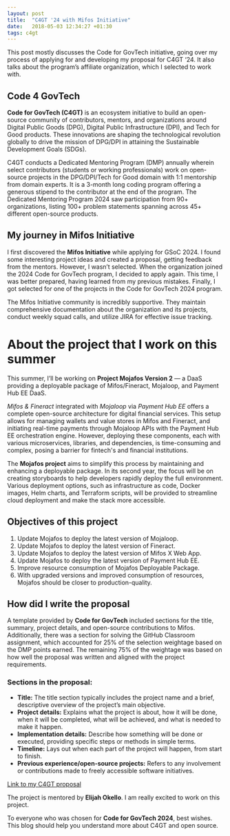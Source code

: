 ```yaml
---
layout: post
title:  "C4GT '24 with Mifos Initiative"
date:   2018-05-03 12:34:27 +01:30
tags: c4gt
---
```


This post mostly discusses the Code for GovTech initiative, going over my process of applying for and developing my proposal for C4GT ‘24. It also talks about the program’s affiliate organization, which I selected to work with.

## Code 4 GovTech

**Code for GovTech (C4GT)** is an ecosystem initiative to build an open-source community of contributors, mentors, and organizations around Digital Public Goods (DPG), Digital Public Infrastructure (DPI), and Tech for Good products. These innovations are shaping the technological revolution globally to drive the mission of DPG/DPI in attaining the Sustainable Development Goals (SDGs).

C4GT conducts a Dedicated Mentoring Program (DMP) annually wherein select contributors (students or working professionals) work on open-source projects in the DPG/DPI/Tech for Good domain with 1:1 mentorship from domain experts. It is a 3-month long coding program offering a generous stipend to the contributor at the end of the program. The Dedicated Mentoring Program 2024 saw participation from 90+ organizations, listing 100+ problem statements spanning across 45+ different open-source products.

## My journey in Mifos Initiative

I first discovered the **Mifos Initiative** while applying for GSoC 2024. I found some interesting project ideas and created a proposal, getting feedback from the mentors. However, I wasn’t selected. When the organization joined the 2024 Code for GovTech program, I decided to apply again. This time, I was better prepared, having learned from my previous mistakes. Finally, I got selected for one of the projects in the Code for GovTech 2024 program.

The Mifos Initiative community is incredibly supportive. They maintain comprehensive documentation about the organization and its projects, conduct weekly squad calls, and utilize JIRA for effective issue tracking.

# About the project that I work on this summer

This summer, I’ll be working on **Project Mojafos Version 2** — a DaaS providing a deployable package of Mifos/Fineract, Mojaloop, and Payment Hub EE DaaS.

*Mifos & Fineract* integrated with *Mojaloop* via *Payment Hub EE* offers a complete open-source architecture for digital financial services. This setup allows for managing wallets and value stores in Mifos and Fineract, and initiating real-time payments through Mojaloop APIs with the Payment Hub EE orchestration engine. However, deploying these components, each with various microservices, libraries, and dependencies, is time-consuming and complex, posing a barrier for fintech's and financial institutions.

The **Mojafos project** aims to simplify this process by maintaining and enhancing a deployable package. In its second year, the focus will be on creating storyboards to help developers rapidly deploy the full environment. Various deployment options, such as infrastructure as code, Docker images, Helm charts, and Terraform scripts, will be provided to streamline cloud deployment and make the stack more accessible.

## Objectives of this project

1. Update Mojafos to deploy the latest version of Mojaloop.
2. Update Mojafos to deploy the latest version of Fineract.
3. Update Mojafos to deploy the latest version of Mifos X Web App.
4. Update Mojafos to deploy the latest version of Payment Hub EE.
5. Improve resource consumption of Mojafos Deployable Package.
6. With upgraded versions and improved consumption of resources, Mojafos should be closer to production-quality.

## How did I write the proposal

A template provided by **Code for GovTech** included sections for the title, summary, project details, and open-source contributions to Mifos. Additionally, there was a section for solving the GitHub Classroom assignment, which accounted for 25% of the selection weightage based on the DMP points earned. The remaining 75% of the weightage was based on how well the proposal was written and aligned with the project requirements.

### Sections in the proposal:

- **Title:** The title section typically includes the project name and a brief, descriptive overview of the project’s main objective.
- **Project details:** Explains what the project is about, how it will be done, when it will be completed, what will be achieved, and what is needed to make it happen.
- **Implementation details:** Describe how something will be done or executed, providing specific steps or methods in simple terms.
- **Timeline:** Lays out when each part of the project will happen, from start to finish.
- **Previous experience/open-source projects:** Refers to any involvement or contributions made to freely accessible software initiatives.

[Link to my C4GT proposal](https://docs.google.com/document/d/1lOLnKjNyyxnanvGzgBx4b4Z2uaXLzrk0oFnW1neMVwY/edit)

The project is mentored by **Elijah Okello**. I am really excited to work on this project.

To everyone who was chosen for **Code for GovTech 2024**, best wishes. This blog should help you understand more about C4GT and open source.
